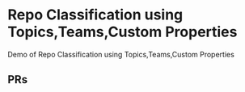 # Repo Classification using Topics,Teams,Custom Properties
Demo of Repo Classification using Topics,Teams,Custom Properties 

## PRs
